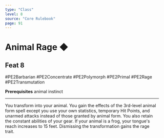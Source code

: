 ```yaml
---
type: "Class"
level: 8
source: "Core Rulebook"
page: 91
---
```

# Animal Rage ◆
## Feat 8
#PE2Barbarian #PE2Concentrate #PE2Polymorph #PE2Primal #PE2Rage #PE2Transmutation 

**Prerequisites** animal instinct

---
You transform into your animal. You gain the effects of the 3rd-level animal form spell except you use your own statistics, temporary Hit Points, and unarmed attacks instead of those granted by animal form. You also retain the constant abilities of your gear. If your animal is a frog, your tongue's reach increases to 15 feet. Dismissing the transformation gains the rage trait.